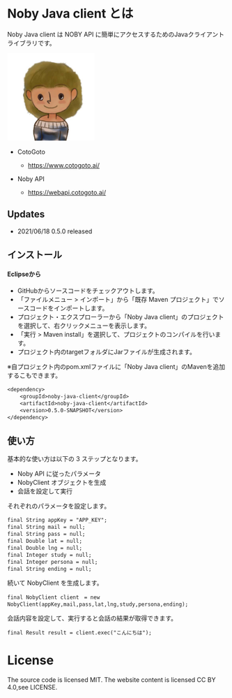 # Noby Java client とは

Noby Java client は NOBY API に簡単にアクセスするためのJavaクライアントライブラリです。

<img src="https://raw.githubusercontent.com/cotogoto/noby-java-client/master/noby_image/noby_neutral_a.jpg" width='200'>

* CotoGoto
    * https://www.cotogoto.ai/

* Noby API
    * https://webapi.cotogoto.ai/

## Updates
* 2021/06/18 0.5.0 released

## インストール

#### Eclipseから

* GitHubからソースコードをチェックアウトします。
* 「ファイルメニュー > インポート」から「既存 Maven プロジェクト」でソースコードをインポートします。
* プロジェクト・エクスプローラーから「Noby Java client」のプロジェクトを選択して、右クリックメニューを表示します。
* 「実行 > Maven install」を選択して、プロジェクトのコンパイルを行います。
* プロジェクト内のtargetフォルダにJarファイルが生成されます。

※自プロジェクト内のpom.xmlファイルに「Noby Java client」のMavenを追加するこもできます。

    <dependency>
        <groupId>noby-java-client</groupId>
        <artifactId>noby-java-client</artifactId>
        <version>0.5.0-SNAPSHOT</version>
    </dependency>

## 使い方

基本的な使い方は以下の 3 ステップとなります。

* Noby API に従ったパラメータ
* NobyClient オブジェクトを生成
* 会話を設定して実行

それぞれのパラメータを設定します。

    final String appKey = "APP_KEY";
    final String mail = null;
    final String pass = null;
    final Double lat = null;
    final Double lng = null;
    final Integer study = null;
    final Integer persona = null;
    final String ending = null;

続いて NobyClient を生成します。

    final NobyClient client　= new NobyClient(appKey,mail,pass,lat,lng,study,persona,ending);

会話内容を設定して、実行すると会話の結果が取得できます。

    final Result result = client.exec("こんにちは");

# License
The source code is licensed MIT. The website content is licensed CC BY 4.0,see LICENSE.
